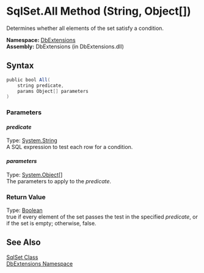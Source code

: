 SqlSet.All Method (String, Object[])
====================================
Determines whether all elements of the set satisfy a condition.

**Namespace:** [DbExtensions][1]  
**Assembly:** DbExtensions (in DbExtensions.dll)

Syntax
------

```csharp
public bool All(
	string predicate,
	params Object[] parameters
)
```

### Parameters

#### *predicate*
Type: [System.String][2]  
A SQL expression to test each row for a condition.

#### *parameters*
Type: [System.Object][3][]  
The parameters to apply to the *predicate*.

### Return Value
Type: [Boolean][4]  
true if every element of the set passes the test in the specified *predicate*, or if the set is empty; otherwise, false.

See Also
--------
[SqlSet Class][5]  
[DbExtensions Namespace][1]  

[1]: ../README.md
[2]: http://msdn.microsoft.com/en-us/library/s1wwdcbf
[3]: http://msdn.microsoft.com/en-us/library/e5kfa45b
[4]: http://msdn.microsoft.com/en-us/library/a28wyd50
[5]: README.md